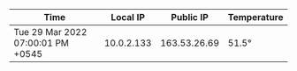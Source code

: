 | Time     | Local IP | Public IP | Temperature |
| ----------- | ----------- | ----------- | ----------- |
| Tue 29 Mar 2022 07:00:01 PM +0545      | 10.0.2.133     | 163.53.26.69  | 51.5° |

